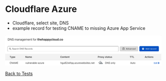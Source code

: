 # Cloudflare Azure
* Cloudflare, select site, DNS
* example record for testing CNAME to missing Azure App Service

![Alt text](images/cloudflare-azure.png?raw=true "Example DNS record")

[Back to Tests](../tests.md)